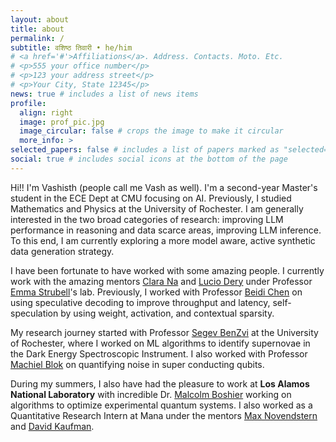 ```yaml
---
layout: about
title: about
permalink: /
subtitle: वशिष्ठ तिवारी • he/him 
# <a href='#'>Affiliations</a>. Address. Contacts. Moto. Etc.
# <p>555 your office number</p>
# <p>123 your address street</p>
# <p>Your City, State 12345</p>
news: true # includes a list of news items
profile:
  align: right
  image: prof_pic.jpg
  image_circular: false # crops the image to make it circular
  more_info: >
selected_papers: false # includes a list of papers marked as "selected={true}"
social: true # includes social icons at the bottom of the page
---
```


Hi!! I'm Vashisth (people call me Vash as well). I'm a second-year Master's student in the ECE Dept at CMU focusing on AI. Previously, I studied Mathematics and Physics at the University of Rochester. I am generally interested in the two broad categories of research: improving LLM performance in reasoning and data scarce areas, improving LLM inference. To this end, I am currently exploring a more model aware, active synthetic data generation strategy. 

I have been fortunate to have worked with some amazing people. I currently work with the amazing mentors [Clara Na](https://clarasna.com/) and [Lucio Dery](https://ldery.github.io/#) under Professor [Emma Strubell](https://strubell.github.io/)'s lab. Previously, I worked with Professor [Beidi Chen](https://www.andrew.cmu.edu/user/beidic/) on using speculative decoding to improve throughput and latency, self-speculation by using weight, activation, and contextual sparsity. 

My research journey started with Professor [Segev BenZvi](https://www.pas.rochester.edu/~sybenzvi/) at the University of Rochester, where I worked on ML algorithms to identify supernovae in the Dark Energy Spectroscopic Instrument. I also worked with Professor [Machiel Blok](https://labsites.rochester.edu/bloklab/team/) on quantifying noise in super conducting qubits.

During my summers, I also have had the pleasure to work at **Los Alamos National Laboratory** with incredible Dr. [Malcolm Boshier](https://www.matterwaveoptics.eu/FOMO2024/malcolm-boshier/) working on algorithms to optimize experimental quantum systems. I also worked as a Quantitative Research Intern at Mana under the mentors [Max Novendstern](https://www.linkedin.com/in/maxnovendstern/) and [David Kaufman](https://www.linkedin.com/in/davidwkaufman/).


<!-- 
Write your biography here. Tell the world about yourself. Link to your favorite [subreddit](http://reddit.com). You can put a picture in, too. The code is already in, just name your picture `prof_pic.jpg` and put it in the `img/` folder.

Put your address / P.O. box / other info right below your picture. You can also disable any of these elements by editing `profile` property of the YAML header of your `_pages/about.md`. Edit `_bibliography/papers.bib` and Jekyll will render your [publications page](/al-folio/publications/) automatically.

Link to your social media connections, too. This theme is set up to use [Font Awesome icons](https://fontawesome.com/) and [Academicons](https://jpswalsh.github.io/academicons/), like the ones below. Add your Facebook, Twitter, LinkedIn, Google Scholar, or just disable all of them. -->
